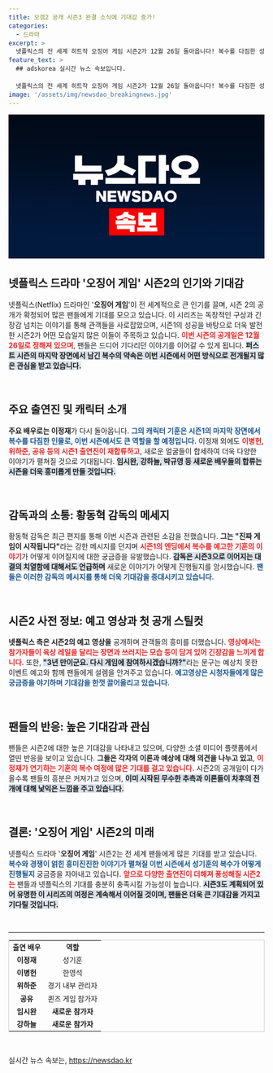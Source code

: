 ```yaml
---
title: 오겜2 공개 시즌3 완결 소식에 기대감 증가!
categories:
  - 드라마
excerpt: >
  넷플릭스의 전 세계 히트작 오징어 게임 시즌2가 12월 26일 돌아옵니다! 복수를 다짐한 성기훈의 운명은? 시즌 3도 이미 예고된 가운데, 새로운 참가자들과 함께 더욱 짜릿해질 게임이 기대됩니다!
feature_text: >
  ## adskorea 실시간 뉴스 속보입니다.

  넷플릭스의 전 세계 히트작 오징어 게임 시즌2가 12월 26일 돌아옵니다! 복수를 다짐한 성기훈의 운명은? 시즌 3도 이미 예고된 가운데, 새로운 참가자들과 함께 더욱 짜릿해질 게임이 기대됩니다!
image: '/assets/img/newsdao_breakingnews.jpg'
---
```


<p><img src="/assets/img/newsdao_breakingnews.jpg" alt="adskorea 속보" /></p>

<h2 data-ke-size="size26">넷플릭스 드라마 '오징어 게임' 시즌2의 인기와 기대감</h2>

<p data-ke-size="size16">넷플릭스(Netflix) 드라마인 '<b>오징어 게임</b>'이 전 세계적으로 큰 인기를 끌며, 시즌 2의 공개가 확정되어 많은 팬들에게 기대를 모으고 있습니다. 이 시리즈는 독창적인 구상과 긴장감 넘치는 이야기를 통해 관객들을 사로잡았으며, 시즌1의 성공을 바탕으로 더욱 발전한 시즌2가 어떤 모습일지 많은 이들이 주목하고 있습니다. <b><span style="color: #ee2323;">이번 시즌의 공개일은 12월 26일로 정해져 있으며</span></b>, 팬들은 드디어 기다리던 이야기를 이어갈 수 있게 됩니다. <b><span style="background-color: #21538527;">퍼스트 시즌의 마지막 장면에서 남긴 복수의 약속은 이번 시즌에서 어떤 방식으로 전개될지 많은 관심을 받고 있습니다.</span></b></p>

<p data-ke-size="size16">&nbsp;</p>

<h2 data-ke-size="size26">주요 출연진 및 캐릭터 소개</h2>

<p data-ke-size="size16"><b>주요 배우로는 이정재</b>가 다시 돌아옵니다. <b><span style="color: #1a5490;">그의 캐릭터 기훈은 시즌1의 마지막 장면에서 복수를 다짐한 인물로, 이번 시즌에서도 큰 역할을 할 예정입니다.</span></b> 이정재 외에도 <b><span style="color: #ee2323;">이병헌, 위하준, 공유 등의 시즌1 출연진이 재합류하고</span></b>, 새로운 얼굴들이 합세하여 더욱 다양한 이야기가 펼쳐질 것으로 기대됩니다. <b><span style="background-color: #21538527;">임시완, 강하늘, 박규영 등 새로운 배우들의 합류는 시즌을 더욱 흥미롭게 만들 것입니다.</span></b></p>

<p data-ke-size="size16">&nbsp;</p>

<h2 data-ke-size="size26">감독과의 소통: 황동혁 감독의 메세지</h2>

<p data-ke-size="size16">황동혁 감독은 최근 편지를 통해 이번 시즌과 관련된 소감을 전했습니다. <b>그는 "진짜 게임이 시작됩니다"</b>라는 강한 메시지를 던지며 <b><span style="color: #ee2323;">시즌1의 엔딩에서 복수를 예고한 기훈의 이야기</span></b>가 어떻게 이어질지에 대한 궁금증을 유발했습니다. <b><span style="background-color: #21538527;">감독은 시즌3으로 이어지는 대결의 치열함에 대해서도 언급하며</span></b> 새로운 이야기가 어떻게 진행될지를 암시했습니다. <b><span style="color: #1a5490;">팬들은 이러한 감독의 메시지를 통해 더욱 기대감을 증대시키고 있습니다.</span></b></p>

<p data-ke-size="size16">&nbsp;</p>

<h2 data-ke-size="size26">시즌2 사전 정보: 예고 영상과 첫 공개 스틸컷</h2>

<p data-ke-size="size16"><b>넷플릭스 측은 시즌2의 예고 영상을</b> 공개하며 관객들의 흥미를 더했습니다. <b><span style="color: #ee2323;">영상에서는 참가자들이 육상 레일을 달리는 장면과 쓰러지는 모습 등이 담겨 있어 긴장감을 느끼게 합니다.</span></b> 또한, <b><span style="background-color: #21538527;">"3년 만이군요. 다시 게임에 참여하시겠습니까?"</span></b>라는 문구는 예상치 못한 이벤트 예고와 함께 팬들에게 설렘을 안겨주고 있습니다. <b><span style="color: #1a5490;">예고영상은 시청자들에게 많은 궁금증을 야기하며 기대감을 한껏 끌어올리고 있습니다.</span></b></p>

<p data-ke-size="size16">&nbsp;</p>

<h2 data-ke-size="size26">팬들의 반응: 높은 기대감과 관심</h2>

<p data-ke-size="size16">팬들은 시즌2에 대한 높은 기대감을 나타내고 있으며, 다양한 소셜 미디어 플랫폼에서 열띤 반응을 보이고 있습니다. <b>그들은 각자의 이론과 예상에 대해 의견을 나누고 있고</b>, <b><span style="color: #ee2323;">이정재가 연기하는 기훈의 복수 여정에 많은 기대를 걸고 있습니다.</span></b> 시즌2의 공개일이 다가올수록 팬들의 흥분은 커져가고 있으며, <b><span style="background-color: #21538527;">이미 시작된 무수한 추측과 이론들이 차후의 전개에 대해 낯익은 느낌을 주고 있습니다.</span></b></p>

<p data-ke-size="size16">&nbsp;</p>

<h2 data-ke-size="size26">결론: '오징어 게임' 시즌2의 미래</h2>

<p data-ke-size="size16">넷플릭스 드라마 '<b>오징어 게임</b>' 시즌2는 전 세계 팬들에게 많은 기대를 받고 있습니다. <b><span style="color: #1a5490;">복수와 경쟁이 얽힌 흥미진진한 이야기가 펼쳐질 이번 시즌에서 성기훈의 복수가 어떻게 진행될지</span></b> 궁금증을 자아내고 있습니다. <b><span style="color: #ee2323;">앞으로 다양한 출연진이 더해져 풍성해질 시즌2는</span></b> 팬들과 넷플릭스의 기대를 충분히 충족시킬 가능성이 높습니다. <b><span style="background-color: #21538527;">시즌3도 계획되어 있어 유명한 이 시리즈의 여정은 계속해서 이어질 것이며, 팬들은 더욱 큰 기대감을 가지고 기다릴 것입니다.</span></b></p>

<p data-ke-size="size16">&nbsp;</p>

<hr>

<table style="width: 100%; border: 1px solid #ccc; border-collapse: collapse;">
    <tr>
        <td style="text-align: center; height: 17px;"><b>출연 배우</b></td>
        <td style="text-align: center; height: 17px;"><b>역할</b></td>
    </tr>
    <tr>
        <td style="text-align: center; height: 17px;"><b>이정재</b></td>
        <td style="text-align: center; height: 17px;">성기훈</td>
    </tr>
    <tr>
        <td style="text-align: center; height: 17px;"><b>이병헌</b></td>
        <td style="text-align: center; height: 17px;">한영석</td>
    </tr>
    <tr>
        <td style="text-align: center; height: 17px;"><b>위하준</b></td>
        <td style="text-align: center; height: 17px;">경기 내부 관리자</td>
    </tr>
    <tr>
        <td style="text-align: center; height: 17px;"><b>공유</b></td>
        <td style="text-align: center; height: 17px;">퀸즈 게임 참가자</td>
    </tr>
    <tr>
        <td style="text-align: center; height: 17px;"><b>임시완</b></td>
        <td style="text-align: center; height: 17px;"><b>새로운 참가자</b></td>
    </tr>
    <tr>
        <td style="text-align: center; height: 17px;"><b>강하늘</b></td>
        <td style="text-align: center; height: 17px;"><b>새로운 참가자</b></td>
    </tr>
</table>

<p data-ke-size="size16">&nbsp;</p>
실시간 뉴스 속보는, <a href="https://newsdao.kr" rel="dofollow">https://newsdao.kr</a>


